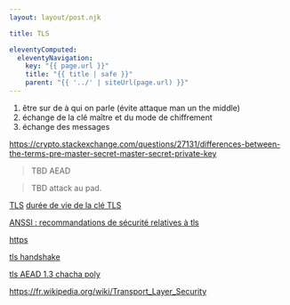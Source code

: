 ```yaml
---
layout: layout/post.njk

title: TLS

eleventyComputed:
  eleventyNavigation:
    key: "{{ page.url }}"
    title: "{{ title | safe }}"
    parent: "{{ '../' | siteUrl(page.url) }}"
---
```



1. être sur de à qui on parle (évite attaque man un the middle)
2. échange de la clé maître et du mode de chiffrement
3. échange des messages

<https://crypto.stackexchange.com/questions/27131/differences-between-the-terms-pre-master-secret-master-secret-private-key>

> TBD AEAD

> TBD attack au pad.

[TLS](https://www.youtube.com/watch?v=0TLDTodL7Lc)
[durée de vie de la clé TLS](https://security.stackexchange.com/questions/55454/how-long-does-an-https-symmetric-key-last)

[ANSSI : recommandations de sécurité relatives à tls](https://www.ssi.gouv.fr/uploads/2020/03/anssi-guide-recommandations_de_securite_relatives_a_tls-v1.2.pdf)

[https](https://www.youtube.com/watch?v=OU-e_Qz-v4U&list=PLql0J2JIDXdOREGUibCXlsevKDK4o8EzN)

[tls handshake](https://www.youtube.com/watch?v=86cQJ0MMses)

[tls AEAD 1.3 chacha poly](https://www.youtube.com/watch?v=S1Awy242Vf8)

<https://fr.wikipedia.org/wiki/Transport_Layer_Security>